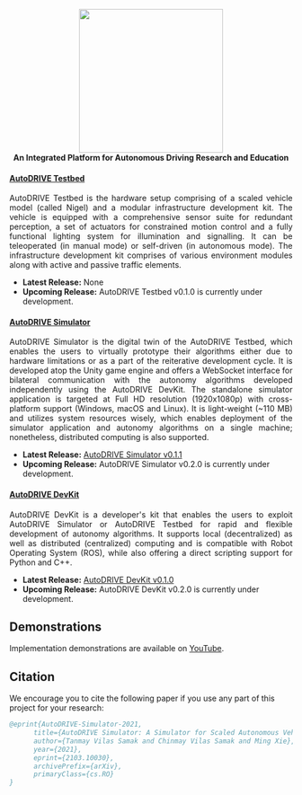 <p align="center">
  <img src="https://github.com/Tinker-Twins/AutoDRIVE/blob/AutoDRIVE/Images/AutoDRIVE%20Logo.png" width="256" height="256"><br>
  <b>An Integrated Platform for Autonomous Driving Research and Education</b>
</p>

#### [AutoDRIVE Testbed](https://github.com/Tinker-Twins/AutoDRIVE/tree/AutoDRIVE-Testbed)
<p align="justify">
AutoDRIVE Testbed is the hardware setup comprising of a scaled vehicle model (called Nigel) and a modular infrastructure development kit. The vehicle is equipped with a comprehensive sensor suite for redundant perception, a set of actuators for constrained motion control and a fully functional lighting system for illumination and signalling. It can be teleoperated (in manual mode) or self-driven (in autonomous mode). The infrastructure development kit comprises of various environment modules along with active and passive traffic elements.
</p>

- **Latest Release:** None
- **Upcoming Release:** AutoDRIVE Testbed v0.1.0 is currently under development.

#### [AutoDRIVE Simulator](https://github.com/Tinker-Twins/AutoDRIVE/tree/AutoDRIVE-Simulator)
<p align="justify">
AutoDRIVE Simulator is the digital twin of the AutoDRIVE Testbed, which enables the users to virtually prototype their algorithms either due to hardware limitations or as a part of the reiterative development cycle. It is developed atop the Unity game engine and offers a WebSocket interface for bilateral communication with the autonomy algorithms developed independently using the AutoDRIVE DevKit. The standalone simulator application is targeted at Full HD resolution (1920x1080p) with cross-platform support (Windows, macOS and Linux). It is light-weight (~110 MB) and utilizes system resources wisely, which enables deployment of the simulator application and autonomy algorithms on a single machine; nonetheless, distributed computing is also supported.
</p>

- **Latest Release:** [AutoDRIVE Simulator v0.1.1](https://github.com/Tinker-Twins/AutoDRIVE/releases/tag/Simulator-0.1.1)
- **Upcoming Release:** AutoDRIVE Simulator v0.2.0 is currently under development.

#### [AutoDRIVE DevKit](https://github.com/Tinker-Twins/AutoDRIVE/tree/AutoDRIVE-DevKit)
<p align="justify">
AutoDRIVE DevKit is a developer's kit that enables the users to exploit AutoDRIVE Simulator or AutoDRIVE Testbed for rapid and flexible development of autonomy algorithms. It supports local (decentralized) as well as distributed (centralized) computing and is compatible with Robot Operating System (ROS), while also offering a direct scripting support for Python and C++.
</p>

- **Latest Release:** [AutoDRIVE DevKit v0.1.0](https://github.com/Tinker-Twins/AutoDRIVE/releases/tag/DevKit-0.1.0)
- **Upcoming Release:** AutoDRIVE DevKit v0.2.0 is currently under development.

## Demonstrations

Implementation demonstrations are available on [YouTube](https://youtube.com/playlist?list=PLY45pkzWzH9_iRlOqmqvFdQPASwevTtbW).

## Citation

We encourage you to cite the following paper if you use any part of this project for your research:

```bibtex
@eprint{AutoDRIVE-Simulator-2021,
      title={AutoDRIVE Simulator: A Simulator for Scaled Autonomous Vehicle Research and Education}, 
      author={Tanmay Vilas Samak and Chinmay Vilas Samak and Ming Xie},
      year={2021},
      eprint={2103.10030},
      archivePrefix={arXiv},
      primaryClass={cs.RO}
}
```
